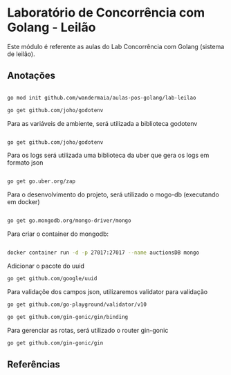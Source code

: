 # Laboratório de Concorrência com Golang - Leilão

Este módulo é referente as aulas do Lab Concorrência com Golang (sistema de leilão).


## Anotações


```bash

go mod init github.com/wandermaia/aulas-pos-golang/lab-leilao

go get github.com/joho/godotenv

```

Para as variáveis de ambiente, será utilizada a biblioteca godotenv

```bash

go get github.com/joho/godotenv

```

Para os logs será utilizada uma biblioteca da uber que gera os logs em formato json

```bash

go get go.uber.org/zap

```

Para o desenvolvimento do projeto, será utilizado o mogo-db (executando em docker)

```bash

go get go.mongodb.org/mongo-driver/mongo

```
Para criar o container do mongodb:


```bash

docker container run -d -p 27017:27017 --name auctionsDB mongo

```


Adicionar o pacote do uuid


```bash
go get github.com/google/uuid

```

Para validaçõe dos campos json, utilizaremos validator para validação

```bash
go get github.com/go-playground/validator/v10

go get github.com/gin-gonic/gin/binding

```


Para gerenciar as rotas, será utilizado o router gin-gonic

```bash
go get github.com/gin-gonic/gin

```

## Referências
